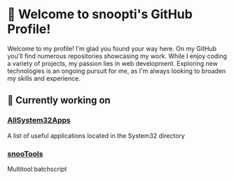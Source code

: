 # 👋 Welcome to snoopti's GitHub Profile!

Welcome to my profile! I'm glad you found your way here. On my GitHub you'll find numerous repositories showcasing my work. While I enjoy coding a variety of projects, my passion lies in web development. Exploring new technologies is an ongoing pursuit for me, as I'm always looking to broaden my skills and experience.

## 🚀 Currently working on

### [AllSystem32Apps](https://github.com/snoopti/AllSystem32Apps)
A list of useful applications located in the System32 directory

### [snooTools](https://github.com/snoopti/snooTools)
Multitool batchscript